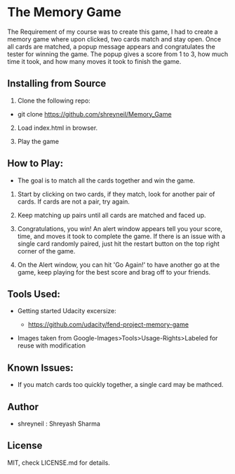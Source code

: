 # The Memory Game

The Requirement of my course was to create this game, I had to create a memory game where upon clicked, two cards match and stay open. Once all cards are matched, a popup message appears and congratulates the tester for winning the game. The popup gives a score from 1 to 3, how much time it took, and how many moves it took to finish the game. 


## Installing from Source

1. Clone the following repo: 
  * git clone https://github.com/shreyneil/Memory_Game

2. Load index.html in browser.

3. Play the game

## How to Play:

* The goal is to match all the cards together and win the game.

1. Start by clicking on two cards, if they match, look for another pair of cards. If cards are not a pair, try again.

2. Keep matching up pairs until all cards are matched and faced up. 

3. Congratulations, you win! An alert window appears tell you your score, time, and moves it took to complete the game. If there is an issue with a single card randomly paired, just hit the restart button on the top right corner of the game. 

4. On the Alert window, you can hit 'Go Again!' to have another go at the game, keep playing for the best score and brag off to your friends.

## Tools Used: 

* Getting started Udacity excersize: 
  * https://github.com/udacity/fend-project-memory-game

* Images taken from Google-Images>Tools>Usage-Rights>Labeled for reuse with modification


## Known Issues:

* If you match cards too quickly together, a single card may be mathced. 


## Author

* shreyneil : Shreyash Sharma


## License
MIT, check LICENSE.md for details.
